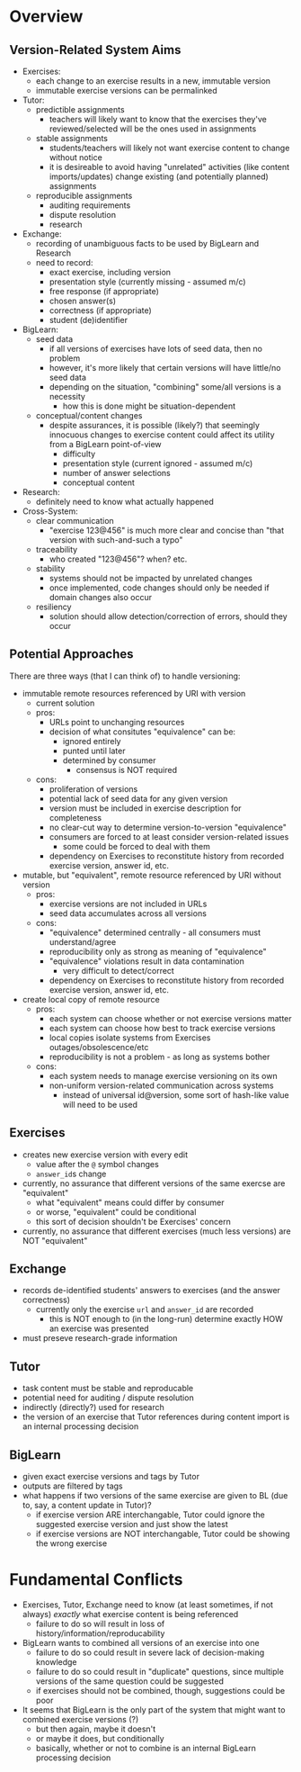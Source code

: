 # Overview

## Version-Related System Aims

* Exercises:
  * each change to an exercise results in a new, immutable version
  * immutable exercise versions can be permalinked
* Tutor:
  * predictible assignments
    * teachers will likely want to know that the exercises they've reviewed/selected will be the ones used in assignments 
  * stable assignments
    * students/teachers will likely not want exercise content to change without notice
    * it is desireable to avoid having "unrelated" activities (like content imports/updates) change existing (and potentially planned) assignments
  * reproducible assignments
    * auditing requirements
    * dispute resolution
    * research
* Exchange:
  * recording of unambiguous facts to be used by BigLearn and Research
  * need to record:
    * exact exercise, including version
    * presentation style (currently missing - assumed m/c)
    * free response (if appropriate)
    * chosen answer(s)
    * correctness (if appropriate)
    * student (de)identifier
* BigLearn:
  * seed data 
    * if all versions of exercises have lots of seed data, then no problem
    * however, it's more likely that certain versions will have little/no seed data
    * depending on the situation, "combining" some/all versions is a necessity
      * how this is done might be situation-dependent
  * conceptual/content changes
    * despite assurances, it is possible (likely?) that seemingly innocuous changes to exercise content could affect its utility from a BigLearn point-of-view
      * difficulty
      * presentation style (current ignored - assumed m/c)
      * number of answer selections
      * conceptual content
* Research:
  * definitely need to know what actually happened
* Cross-System:
   * clear communication
     * "exercise 123@456" is much more clear and concise than "that version with such-and-such a typo"
   * traceability
     * who created "123@456"?  when?  etc.
   * stability
     * systems should not be impacted by unrelated changes
     * once implemented, code changes should only be needed if domain changes also occur
   * resiliency
     * solution should allow detection/correction of errors, should they occur 

## Potential Approaches

There are three ways (that I can think of) to handle versioning:

* immutable remote resources referenced by URI with version
  * current solution
  * pros:
    * URLs point to unchanging resources
    * decision of what consitutes "equivalence" can be:
      * ignored entirely
      * punted until later
      * determined by consumer
        * consensus is NOT required 
  * cons:
    * proliferation of versions
    * potential lack of seed data for any given version
    * version must be included in exercise description for completeness
    * no clear-cut way to determine version-to-version "equivalence"
    * consumers are forced to at least consider version-related issues
      * some could be forced to deal with them 
    * dependency on Exercises to reconstitute history from recorded exercise version, answer id, etc.
* mutable, but "equivalent", remote resource referenced by URI without version
  * pros:
    * exercise versions are not included in URLs
    * seed data accumulates across all versions
  * cons:
    * "equivalence" determined centrally - all consumers must understand/agree
    * reproducibility only as strong as meaning of "equivalence"
    * "equivalence" violations result in data contamination
      * very difficult to detect/correct 
    * dependency on Exercises to reconstitute history from recorded exercise version, answer id, etc.
* create local copy of remote resource
  * pros:
    * each system can choose whether or not exercise versions matter
    * each system can choose how best to track exercise versions
    * local copies isolate systems from Exercises outages/obsolescence/etc
    * reproducibility is not a problem - as long as systems bother
  * cons:
    * each system needs to manage exercise versioning on its own
    * non-uniform version-related communication across systems
      * instead of universal id@version, some sort of hash-like value will need to be used

## Exercises
* creates new exercise version with every edit
  * value after the `@` symbol changes
  * `answer_id`s change
* currently, no assurance that different versions of the same exercse are "equivalent"
  * what "equivalent" means could differ by consumer
  * or worse, "equivalent" could be conditional
  * this sort of decision shouldn't be Exercises' concern
* currently, no assurance that different exercises (much less versions) are NOT "equivalent"

## Exchange

* records de-identified students' answers to exercises (and the answer correctness)
  * currently only the exercise `url` and `answer_id` are recorded
    * this is NOT enough to (in the long-run) determine exactly HOW an exercise was presented
* must preseve research-grade information

## Tutor

* task content must be stable and reproducable
* potential need for auditing / dispute resolution
* indirectly (directly?) used for research
* the version of an exercise that Tutor references during content import is an internal processing decision

## BigLearn

* given exact exercise versions and tags by Tutor
* outputs are filtered by tags
* what happens if two versions of the same exercise are given to BL (due to, say, a content update in Tutor)?
  * if exercise version ARE interchangable, Tutor could ignore the suggested exercise version and just show the latest
  * if exercise versions are NOT interchangable, Tutor could be showing the wrong exercise

# Fundamental Conflicts
* Exercises, Tutor, Exchange need to know (at least sometimes, if not always) *exactly* what exercise content is being referenced
  * failure to do so will result in loss of history/information/reproducability
* BigLearn wants to combined all versions of an exercise into one
  * failure to do so could result in severe lack of decision-making knowledge
  * failure to do so could result in "duplicate" questions, since multiple versions of the same question could be suggested
  * if exercises should not be combined, though, suggestions could be poor
* It seems that BigLearn is the only part of the system that might want to combined exercise versions (?)
  * but then again, maybe it doesn't
  * or maybe it does, but conditionally
  * basically, whether or not to combine is an internal BigLearn processing decision
